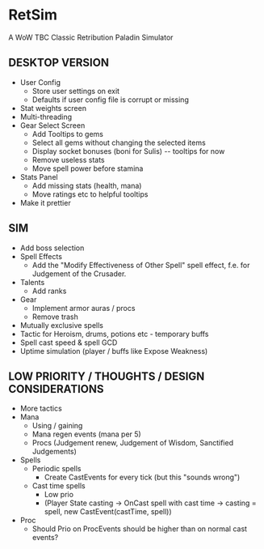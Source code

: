 # RetSim
A WoW TBC Classic Retribution Paladin Simulator

## DESKTOP VERSION
* User Config
  * Store user settings on exit
  * Defaults if user config file is corrupt or missing
* Stat weights screen
* Multi-threading
* Gear Select Screen
  * Add Tooltips to gems
  * Select all gems without changing the selected items
  * Display socket bonuses (boni for Sulis) -- tooltips for now
  * Remove useless stats
  * Move spell power before stamina
* Stats Panel
  * Add missing stats (health, mana)
  * Move ratings etc to helpful tooltips
* Make it prettier

## SIM
* Add boss selection
* Spell Effects
  * Add the "Modify Effectiveness of Other Spell" spell effect, f.e. for Judgement of the Crusader.
* Talents
  * Add ranks
* Gear 
  * Implement armor auras / procs
  * Remove trash
* Mutually exclusive spells
* Tactic for Heroism, drums, potions etc - temporary buffs
* Spell cast speed & spell GCD
* Uptime simulation (player / buffs like Expose Weakness)

## LOW PRIORITY / THOUGHTS / DESIGN CONSIDERATIONS
* More tactics  
* Mana
  * Using / gaining
  * Mana regen events (mana per 5)
  * Procs (Judgement renew, Judgement of Wisdom, Sanctified Judgements)
* Spells
  * Periodic spells
    * Create CastEvents for every tick (but this "sounds wrong")   
  * Cast time spells
    * Low prio
    * (Player State casting -> OnCast spell with cast time -> casting = spell, new CastEvent(castTime, spell))  
* Proc
  * Should Prio on ProcEvents should be higher than on normal cast events?
